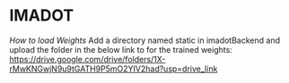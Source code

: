 # IMADOT

*How to load Weights*
Add a directory named static in imadotBackend and upload the folder in the below link to for the trained weights:
https://drive.google.com/drive/folders/1X-rMwKNGwjN9u9tGATH9P5mO2YIV2had?usp=drive_link

